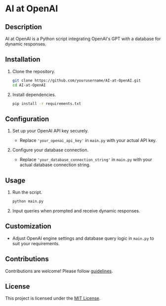 # AI at OpenAI

## Description
AI at OpenAI is a Python script integrating OpenAI's GPT with a database for dynamic responses.

## Installation
1. Clone the repository.
   ```bash
   git clone https://github.com/yourusername/AI-at-OpenAI.git
   cd AI-at-OpenAI
   ```
2. Install dependencies.
   ```bash
   pip install -r requirements.txt
   ```

## Configuration
1. Set up your OpenAI API key securely.
   - Replace `'your_openai_api_key'` in `main.py` with your actual API key.

2. Configure your database connection.
   - Replace `'your_database_connection_string'` in `main.py` with your actual database connection string.

## Usage
1. Run the script.
   ```bash
   python main.py
   ```
2. Input queries when prompted and receive dynamic responses.

## Customization
- Adjust OpenAI engine settings and database query logic in `main.py` to suit your requirements.

## Contributions
Contributions are welcome! Please follow [guidelines](CONTRIBUTING.md).

## License
This project is licensed under the [MIT License](LICENSE).
